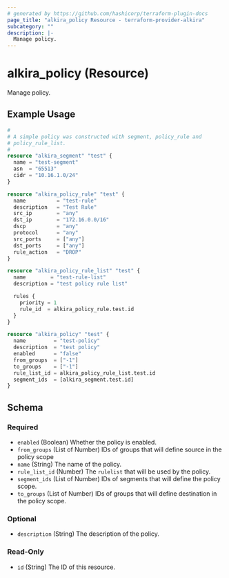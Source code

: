 ```yaml
---
# generated by https://github.com/hashicorp/terraform-plugin-docs
page_title: "alkira_policy Resource - terraform-provider-alkira"
subcategory: ""
description: |-
  Manage policy.
---
```


# alkira_policy (Resource)

Manage policy.

## Example Usage

```terraform
#
# A simple policy was constructed with segment, policy_rule and
# policy_rule_list.
#
resource "alkira_segment" "test" {
  name = "test-segment"
  asn  = "65513"
  cidr = "10.16.1.0/24"
}

resource "alkira_policy_rule" "test" {
  name          = "test-rule"
  description   = "Test Rule"
  src_ip        = "any"
  dst_ip        = "172.16.0.0/16"
  dscp          = "any"
  protocol      = "any"
  src_ports     = ["any"]
  dst_ports     = ["any"]
  rule_action   = "DROP"
}

resource "alkira_policy_rule_list" "test" {
  name        = "test-rule-list"
  description = "test policy rule list"

  rules {
    priority = 1
    rule_id  = alkira_policy_rule.test.id
  }
}

resource "alkira_policy" "test" {
  name         = "test-policy"
  description  = "test policy"
  enabled      = "false"
  from_groups  = ["-1"]
  to_groups    = ["-1"]
  rule_list_id = alkira_policy_rule_list.test.id
  segment_ids  = [alkira_segment.test.id]
}
```

<!-- schema generated by tfplugindocs -->
## Schema

### Required

- `enabled` (Boolean) Whether the policy is enabled.
- `from_groups` (List of Number) IDs of groups that will define source in the policy scope
- `name` (String) The name of the policy.
- `rule_list_id` (Number) The `rulelist` that will be used by the policy.
- `segment_ids` (List of Number) IDs of segments that will define the policy scope.
- `to_groups` (List of Number) IDs of groups that will define destination in the policy scope.

### Optional

- `description` (String) The description of the policy.

### Read-Only

- `id` (String) The ID of this resource.



